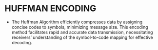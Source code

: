 # HUFFMAN ENCODING

- The Huffman Algorithm efficiently compresses data by assigning concise codes to symbols, minimizing message size. This
encoding method facilitates rapid and accurate data transmission, necessitating receivers’ understanding of the symbol-to-code mapping for effective decoding.
